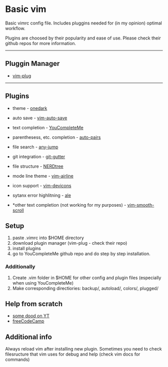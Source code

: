 # Basic vim

Basic vimrc config file. Includes pluggins needed for (in my opinion) optimal workflow.

Plugins are choosed by their popularity and ease of use. Please check their github repos for more information.

<hr>

## Pluggin Manager
* [vim-plug](https://github.com/junegunn/vim-plug)

<hr>

## Plugins
* theme - [onedark](https://github.com/joshdick/onedark.vim)
* auto save - [vim-auto-save](https://github.com/907th/vim-auto-save)
* text completion - [YouCompleteMe](https://github.com/ycm-core/YouCompleteMe)
* parenthesess, etc. completion - [auto-pairs](https://github.com/jiangmiao/auto-pairs)
* file search - [any-jump](https://github.com/pechorin/any-jump.vim)
* git integration - [git-gutter](https://github.com/airblade/vim-gitgutter)
* file structure - [NERDtree](https://github.com/preservim/nerdtree)
* mode line theme - [vim-airline](https://github.com/preservim/nerdtree)
* icon support - [vim-devicons](https://github.com/ryanoasis/vim-devicons)
* sytanx error highlitning - [ale](https://github.com/dense-analysis/ale)


* *other text completion (not working for my purposes) - [vim-smooth-scroll](https://github.com/terryma/vim-smooth-scroll)


## Setup
1. paste .vimrc into $HOME directory
2. download plugin manager (vim-plug - check their repo)
3. install plugins
4. go to YouCompleteMe github repo and do step by step installation.

### Additionally
1. Create .vim folder in $HOME for other config and plugin files (especially when using YouCompleteMe)
2. Make corresponding directiories: backup/, autoload/, colors/, plugged/

## Help from scratch 
* [some dood on YT](https://www.youtube.com/watch?v=yUU12SqX_sY)
* [freeCodeCamp](https://www.freecodecamp.org/news/vimrc-configuration-guide-customize-your-vim-editor/)

## Additional info
Always reload vim after installing new plugin. Sometimes you need to check filesructure that vim uses for debug and help (check vim docs for commands)
